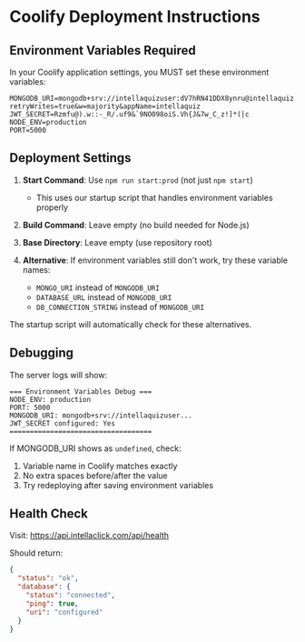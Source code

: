 # Coolify Deployment Instructions

## Environment Variables Required

In your Coolify application settings, you MUST set these environment variables:

```
MONGODB_URI=mongodb+srv://intellaquizuser:dV7hRN41DDX8ynru@intellaquiz.k1zwci5.mongodb.net/intellaquiz?retryWrites=true&w=majority&appName=intellaquiz
JWT_SECRET=Rzmfu@).w::-_R/.uf9&`9NO098oiS.Vh{J&7w_C_z!]*(|c
NODE_ENV=production
PORT=5000
```

## Deployment Settings

1. **Start Command**: Use `npm run start:prod` (not just `npm start`)
   - This uses our startup script that handles environment variables properly

2. **Build Command**: Leave empty (no build needed for Node.js)

3. **Base Directory**: Leave empty (use repository root)

4. **Alternative**: If environment variables still don't work, try these variable names:
   - `MONGO_URI` instead of `MONGODB_URI`
   - `DATABASE_URL` instead of `MONGODB_URI`
   - `DB_CONNECTION_STRING` instead of `MONGODB_URI`

The startup script will automatically check for these alternatives.

## Debugging

The server logs will show:
```
=== Environment Variables Debug ===
NODE_ENV: production
PORT: 5000
MONGODB_URI: mongodb+srv://intellaquizuser...
JWT_SECRET configured: Yes
===================================
```

If MONGODB_URI shows as `undefined`, check:
1. Variable name in Coolify matches exactly
2. No extra spaces before/after the value
3. Try redeploying after saving environment variables

## Health Check

Visit: https://api.intellaclick.com/api/health

Should return:
```json
{
  "status": "ok",
  "database": {
    "status": "connected",
    "ping": true,
    "uri": "configured"
  }
}
```